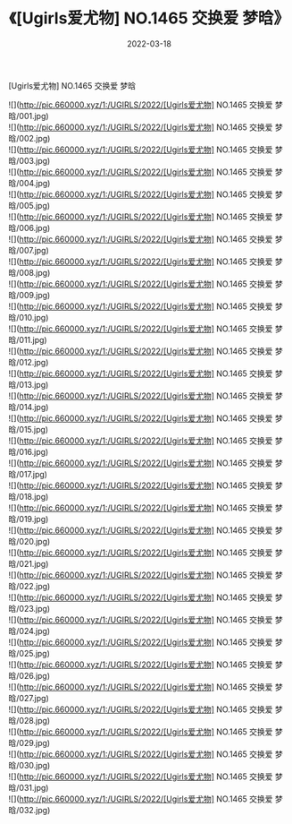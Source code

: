 ﻿---
layout: post
title:  《[Ugirls爱尤物] NO.1465 交换爱 梦晗》
date:   2022-03-18
img: http://pic.660000.xyz/1:/UGIRLS/2022/[Ugirls爱尤物] NO.1465 交换爱 梦晗/000.jpg
categories: [美女, 清纯, 唯美]
---

[Ugirls爱尤物] NO.1465 交换爱 梦晗

 ![](http://pic.660000.xyz/1:/UGIRLS/2022/[Ugirls爱尤物] NO.1465 交换爱 梦晗/001.jpg) <br>![](http://pic.660000.xyz/1:/UGIRLS/2022/[Ugirls爱尤物] NO.1465 交换爱 梦晗/002.jpg) <br>![](http://pic.660000.xyz/1:/UGIRLS/2022/[Ugirls爱尤物] NO.1465 交换爱 梦晗/003.jpg) <br>![](http://pic.660000.xyz/1:/UGIRLS/2022/[Ugirls爱尤物] NO.1465 交换爱 梦晗/004.jpg) <br>![](http://pic.660000.xyz/1:/UGIRLS/2022/[Ugirls爱尤物] NO.1465 交换爱 梦晗/005.jpg) <br>![](http://pic.660000.xyz/1:/UGIRLS/2022/[Ugirls爱尤物] NO.1465 交换爱 梦晗/006.jpg) <br>![](http://pic.660000.xyz/1:/UGIRLS/2022/[Ugirls爱尤物] NO.1465 交换爱 梦晗/007.jpg) <br>![](http://pic.660000.xyz/1:/UGIRLS/2022/[Ugirls爱尤物] NO.1465 交换爱 梦晗/008.jpg) <br>![](http://pic.660000.xyz/1:/UGIRLS/2022/[Ugirls爱尤物] NO.1465 交换爱 梦晗/009.jpg) <br>![](http://pic.660000.xyz/1:/UGIRLS/2022/[Ugirls爱尤物] NO.1465 交换爱 梦晗/010.jpg) <br>![](http://pic.660000.xyz/1:/UGIRLS/2022/[Ugirls爱尤物] NO.1465 交换爱 梦晗/011.jpg) <br>![](http://pic.660000.xyz/1:/UGIRLS/2022/[Ugirls爱尤物] NO.1465 交换爱 梦晗/012.jpg) <br>![](http://pic.660000.xyz/1:/UGIRLS/2022/[Ugirls爱尤物] NO.1465 交换爱 梦晗/013.jpg) <br>![](http://pic.660000.xyz/1:/UGIRLS/2022/[Ugirls爱尤物] NO.1465 交换爱 梦晗/014.jpg) <br>![](http://pic.660000.xyz/1:/UGIRLS/2022/[Ugirls爱尤物] NO.1465 交换爱 梦晗/015.jpg) <br>![](http://pic.660000.xyz/1:/UGIRLS/2022/[Ugirls爱尤物] NO.1465 交换爱 梦晗/016.jpg) <br>![](http://pic.660000.xyz/1:/UGIRLS/2022/[Ugirls爱尤物] NO.1465 交换爱 梦晗/017.jpg) <br>![](http://pic.660000.xyz/1:/UGIRLS/2022/[Ugirls爱尤物] NO.1465 交换爱 梦晗/018.jpg) <br>![](http://pic.660000.xyz/1:/UGIRLS/2022/[Ugirls爱尤物] NO.1465 交换爱 梦晗/019.jpg) <br>![](http://pic.660000.xyz/1:/UGIRLS/2022/[Ugirls爱尤物] NO.1465 交换爱 梦晗/020.jpg) <br>![](http://pic.660000.xyz/1:/UGIRLS/2022/[Ugirls爱尤物] NO.1465 交换爱 梦晗/021.jpg) <br>![](http://pic.660000.xyz/1:/UGIRLS/2022/[Ugirls爱尤物] NO.1465 交换爱 梦晗/022.jpg) <br>![](http://pic.660000.xyz/1:/UGIRLS/2022/[Ugirls爱尤物] NO.1465 交换爱 梦晗/023.jpg) <br>![](http://pic.660000.xyz/1:/UGIRLS/2022/[Ugirls爱尤物] NO.1465 交换爱 梦晗/024.jpg) <br>![](http://pic.660000.xyz/1:/UGIRLS/2022/[Ugirls爱尤物] NO.1465 交换爱 梦晗/025.jpg) <br>![](http://pic.660000.xyz/1:/UGIRLS/2022/[Ugirls爱尤物] NO.1465 交换爱 梦晗/026.jpg) <br>![](http://pic.660000.xyz/1:/UGIRLS/2022/[Ugirls爱尤物] NO.1465 交换爱 梦晗/027.jpg) <br>![](http://pic.660000.xyz/1:/UGIRLS/2022/[Ugirls爱尤物] NO.1465 交换爱 梦晗/028.jpg) <br>![](http://pic.660000.xyz/1:/UGIRLS/2022/[Ugirls爱尤物] NO.1465 交换爱 梦晗/029.jpg) <br>![](http://pic.660000.xyz/1:/UGIRLS/2022/[Ugirls爱尤物] NO.1465 交换爱 梦晗/030.jpg) <br>![](http://pic.660000.xyz/1:/UGIRLS/2022/[Ugirls爱尤物] NO.1465 交换爱 梦晗/031.jpg) <br>![](http://pic.660000.xyz/1:/UGIRLS/2022/[Ugirls爱尤物] NO.1465 交换爱 梦晗/032.jpg) <br>